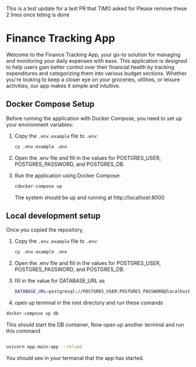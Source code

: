 This is a test update for a test PR that TIMO asked for
Please remove these 2 lines once teting is done

# Finance Tracking App

Welcome to the Finance Tracking App, your go-to solution for managing and monitoring your daily expenses with ease. This application is designed to help users gain better control over their financial health by tracking expenditures and categorizing them into various budget sections. Whether you're looking to keep a closer eye on your groceries, utilities, or leisure activities, our app makes it simple and intuitive.

## Docker Compose Setup

Before running the application with Docker Compose, you need to set up your environment variables:

1. Copy the `.env.example` file to `.env`:

   ```bash
   cp .env.example .env
   ```

2. Open the .env file and fill in the values for POSTGRES_USER, POSTGRES_PASSWORD, and POSTGRES_DB.

3. Run the application using Docker Compose:

   ```bash
   cdocker-compose up
   ```

   The system should be up and running at http://localhost:8000

## Local development setup

Once you copied the repository,

1. Copy the `.env.example` file to `.env`:

   ```bash
   cp .env.example .env
   ```

2. Open the .env file and fill in the values for POSTGRES_USER, POSTGRES_PASSWORD, and POSTGRES_DB.
3. fill in the value for DATABASE_URL as

   ```bash
   DATABASE_URL=postgresql://POSTGRES_USER:POSTGRES_PASSWORD@localhost:5432/POSTGRES_DB
   ```

4. open up terminal in the root directory and run these comands

```bash
docker-compose up db
```

This should start the DB container, Now open up another terminal and run this command

```bash

uvicorn app.main:app --reload
```

You should see in your termanal that the app has started.
